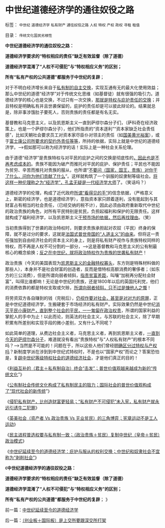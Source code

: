 # 中世纪道德经济学的通往奴役之路

标签： `中世纪` `道德经济学` `私有财产` `通往奴役之路` `人权` `特权` `产权` `政权` `寻租` `租值` 

目录： `传统文化国民劣根性`

**中世纪道德经济学的通往奴役之路：**

**道德经济学要求的“特权相应的责任”缺乏有效监督（除了道德）**

**道德经济学混淆了“人权不可侵犯”与“特权相应义务”的区别；**

**所有“私有产权的公共道德”都服务于中世纪的复辟**；

对于不明白经济增长来自于[私有制的自主交换](../../../2009/10/30/资本主义和公民主义，和社会特权.md)，实现互通有无的最大化使用效益；那么中世纪的道德“经济学”对于传统文化思维（如基督徒）就有很强的吸引力。道德经济学的核心也是交换，不过只有一次交换，[那就是特权与庇护责任的交换](../../../2009/11/14/市场经济观点下小农的“愚蠢交换”.md)；并且特权是明确私有并且世袭保留的，庇护的责任却是可以彼此辩论的。结果就总是，除非事涉饿肚子要死人，否则贵族的责任都是有名无实。

基督教和马克思主义，以及凯恩斯主义一直到萨缪尔森分子们，（萨科奇在经济政策上，也是一个萨缪尔森分子），他们所指责的“资本逐利”“资本家缺乏社会责任感”，比如天朝社会要求员工对资本家尽臣仆对领主的责任（如[国美黄光裕案](../../../2010/10/2/陈晓乍成了黄光裕的包衣？.md)），或于[富士康公司所要求的契约外责任等等](../../../2010/5/29/富士康无需对员工个人自杀负契约外的责任.md)，所持的依据，实际上就是中世纪的道德经济学，——>假如那可以称为经济学的话！实际上是一种社会关系伦理。

由于道德“经济学”是贵族特权与对平民的庇护之间的交换是彻底性的[，因此也是不再考虑成本的](../../../2010/3/9/衡量计划经济的指标是不存在的.md)。贵族不能因为破产而推托对平民的庇护、保护责任；平民也不能因为贫穷、辛苦而推托对贵族的服从，也所谓“[不要问（国家，国王，贵族）对你干了什么，问你为他们贡献了什么](../../../2009/7/28/不要问国家对你做了什么，要问你为国家做了什么.md)”。这样就构筑了一个驯服的奴隶制等级社会。[将这样一种伦理称之为“经济学”，孔孟无疑是一代经济学大师](../../../2010/5/10/马恩毛都是中国传统文化的选择.md)了。（笑话吗？）

道德经济学的伦理，构成了近代政府[所谓“看得见的手”](../../../2009/12/26/“看得见的手”催化了大萧条.md)的信念依据，（严格意义上，斯密的经济学，也是道德经济学），意指资本家只顾着逐利，没有能起到与其财富占有相当的社会责任，（已经交纳的税不计），因此必须由政府重新取代中世纪的政治贵族的角色，对所有平民特别是贫民，负担起福利和保护的无限责任。这样就构成了福利经济学，以及凯恩斯主义[干预市场的依据，然后再找理由](../../../2009/12/24/理性人假设令“看得见的手”成为伪科学.md)。（笑）

当初贵族得到了世袭的政治特权时，则要求贵族承担起对农奴（平民）终身的保障，就不是过分的要求，这就是[法国式普世帝国的“人道主义”的由来](../../../2011/2/1/人道主义如何构筑君权神授？.md)。但将这一责任强加到自由经济社会的资本主义的身上，则是将私有财产视作与贵族特权同样的特权，而不再是人权不可分割的一部分，——>这是基督教和马克思主义的公有制最核心的概念偷换；[反之在中世纪，就将政治特权作为贵族的世袭私有财产](../../../2009/7/31/特权的经济学含义及利益演绎.md)！

政治贵族（今天的美国表现为[凯恩斯主义的金融特权寡头](../../../2011/6/15/费雪低利率和通缩论代表了权贵垄断特权的利益.md)，东方则是特殊材料做的那些人），本身并不是社会财富的创造者，反而是借特权高额消费的奢侈者；（如东方的三公消费），但是所谓向弱者倾斜，[指责贫富差距](../../../2010/11/4/反垄断情结就是均贫富的民粹情结复贫富差距.md)，叫嚷“加税再分配社会财富”，叫得比谁都响！无论是中世纪的贵族，还是1800年以后的英国托利党，他们的消费依靠的都是特权支取或欠赊，[所谓向弱者倾斜，只不过是慷他人之慨](http://hi.baidu.com/darthchn/blog/item/e35371948a360a42d1135e84.html)！

将劳资双方各自赚到的钱（完税后），[仍视作要对社会，甚至是对对方的原罪](../../../2009/10/14/劳资公平交易谁养活了谁.md)，正是中世纪道德经济学，生搬硬套于市场经济的私有财产。实际效果仍然是中世纪[消灭平民小康财产，直到整个社会的平民，一一匍匐在政治权贵](../../../2011/10/16/阶级斗争中的大脑急转弯，攻击无权的小平民.md)，所谓的国家利益的掌舵人的手中为止！以此而论，则英法的社会主义，与苏联的社会主义，除了早期积累有所差别和实现手段的微小差别，又有什么不同呢？

如此简单的道理，从费边社会主义者，马克思主义者，再到凯恩斯主义者，[一直到今天的萨缪尔森分子](http://darthvad.blog.163.com/blog/static/5339947020111028459167/)，难道就没有看出“贵族特权”与“人权私有财产”的根本不同吗？——>当然是不可能的！问题在于，所以这些人他们曾经[明确区分过特权与产权吗](../../../2009/11/1/产权和财产权，使用权和所有权，不能分离.md)？新制度学派在涉到到中世纪式特权时，不是也以“国家产权”而论之？答案恐怕是，复[辟中世纪等级特权社会的道德经济社会](../../../2011/2/3/马克思早就向（短缺原理＋边际原理）彻底投降了.md)，才是他们真正的目的！

《[利益互补的（君主＋私有制自治）终会“击发”；普世价值观越来越成为新的“传统文化](../../../2011/12/5/为什么克伦威尔必须独裁，华盛顿可以放弃权力？.md)”》

《[公有制社会传统文化构成了私有制民主的阻力；国际社会的普世价值观构成了“现代社会的新传统](../../../2011/12/6/英国托利党的1780-1830年的“极右独裁”.md)”》

《[侵犯私有财产，比创造财富更轻易；“私有财产不可侵犯”未入宪，私有财产就永远引诱牛二犯罪](../../../2011/12/6/侵犯私有财产，比创造财富更轻易.md)》

《[英美社会（资产者 Vs 政治贵族 Vs
无业贫民）的三角博弈；宪章运动不是工人运动](../../../2011/12/6/英国宪章运动不是工人运动，而是“反工人”的运动.md)》

《[民主进程普选权要与私有制一致；（政治贵族＋贫民）复制中世纪（皇帝＋贫民）政治模式](../../../2011/12/6/道德经济学复制中世纪（皇帝＋贫民）政治模式.md)》

《[中世纪延续至今的道德经济学：庇护与服从的权利交换；中世纪和奴隶社会不宜称为“剥削社会”](../../../2011/12/8/中世纪延续至今的道德经济学.md)》

《**中世纪道德经济学的通往奴役之路：**

**道德经济学要求的“特权相应的责任”缺乏有效监督（除了道德）**

**道德经济学混淆了“人权不可侵犯”与“特权相应义务”的区别；**

**所有“私有产权的公共道德”都服务于中世纪的复辟**； 》

前一篇：[中世纪延续至今的道德经济学](../../../2011/12/8/中世纪延续至今的道德经济学.md)

后一篇：[（创业板＋国际板）是上交所要跟深交所打架](../../../2011/12/8/（创业板＋国际板）是上交所要跟深交所打架.md)